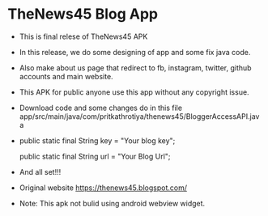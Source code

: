 # TheNews45 Blog App

- This is final relese of TheNews45 APK

- In this release, we do some designing of app and some fix java code.

- Also make about us page that redirect to fb, instagram, twitter, github accounts and main website.

- This APK for public anyone use this app without any copyright issue.

- Download code and some changes do in this file app/src/main/java/com/pritkathrotiya/thenews45/BloggerAccessAPI.java

- public static final String key = "Your blog key";

  public static final String url = "Your Blog Url";

- And all set!!!

- Original website https://thenews45.blogspot.com/

- Note: This apk not bulid using android webview widget.
